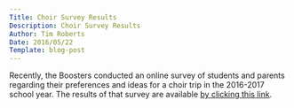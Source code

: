 ```yaml
---
Title: Choir Survey Results
Description: Choir Survey Results
Author: Tim Roberts
Date: 2016/05/22
Template: blog-post
---
```

Recently, the Boosters conducted an online survey of students and
parents regarding their preferences and ideas for a choir trip in the
2016-2017 school year. The results of that survey are available 
[by clicking this link](http://www.tuhschoir.org/data/uploads/ChoirTripSurvey2016.pdf).
